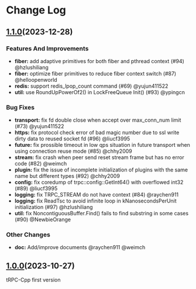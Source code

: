 # Change Log

## [1.1.0](https://github.com/trpc-group/trpc-cpp/releases/tag/v1.1.0)(2023-12-28)

### Features And Improvements
- **fiber:**  add adaptive primitives for both fiber and pthread context (#94) @hzlushiliang
- **fiber:**  optimize fiber primitives to reduce fiber context switch (#87) @helloopenworld
- **redis:**  support redis_lpop_count command (#69) @yujun411522
- **util:**  use RoundUpPowerOf2() in LockFreeQueue Init() (#93) @ypingcn

### Bug Fixes
- **transport:** fix fd double close when accept over max_conn_num limit (#73) @yujun411522
- **https:** fix protocol check error of bad magic number due to ssl write dirty data to reused socket fd (#96) @liucf3995
- **future:** fix prossible timeout in low qps situation in future transport when using connection reuse mode (#85) @chhy2009
- **stream:** fix crash when peer send reset stream frame but has no error code (#82) @weimch
- **plugin:** fix the issue of incomplete initialization of plugins with the same name but different types (#92) @chhy2009
- **config:** fix coredump of trpc::config::GetInt64() with overflowed int32 (#89) @liucf3995
- **logging:** fix TRPC_STREAM do not have context (#84) @raychen911
- **logging:** fix ReadTsc to avoid infinite loop in kNanosecondsPerUnit initialization (#97) @hzlushiliang
- **util:** fix NoncontiguousBuffer.Find() fails to find substring in some cases (#90) @NewbieOrange

### Other Changes
- **doc:** Add/improve documents @raychen911 @weimch


## [1.0.0](https://github.com/trpc-group/trpc-cpp/releases/tag/v1.0.0)(2023-10-27)

tRPC-Cpp first version